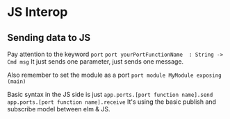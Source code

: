 # JS Interop

## Sending data to JS
Pay attention to the keyword `port`
`port yourPortFunctionName  : String -> Cmd msg`
It just sends one parameter, just sends one message.

Also remember to set the module as a port
`port module MyModule exposing (main)`


Basic syntax in the JS side is just
`app.ports.[port function name].send`
`app.ports.[port function name].receive`
It's using the basic publish and subscribe model between elm & JS.

